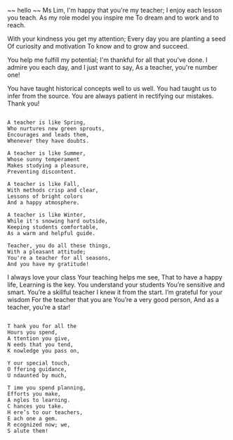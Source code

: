 ~~ hello ~~ 
Ms Lim,
I'm happy that you're my teacher;
I enjoy each lesson you teach.
As my role model you inspire me
To dream and to work and to reach.

With your kindness you get my attention;
Every day you are planting a seed
Of curiosity and motivation
To know and to grow and succeed.

You help me fulfill my potential;
I'm thankful for all that you've done.
I admire you each day, and I just want to say,
As a teacher, you're number one!

You have taught historical concepts well to us well.
You had taught us to infer from the source.
You are always patient in rectifying our mistakes.
Thank you!

~~~~~~~~~~~~~~~~~~~~~~~~~~~~~~~~~~

A teacher is like Spring,
Who nurtures new green sprouts,
Encourages and leads them,
Whenever they have doubts.

A teacher is like Summer,
Whose sunny temperament
Makes studying a pleasure,
Preventing discontent.

A teacher is like Fall,
With methods crisp and clear,
Lessons of bright colors
And a happy atmosphere.

A teacher is like Winter,
While it's snowing hard outside,
Keeping students comfortable,
As a warm and helpful guide.

Teacher, you do all these things,
With a pleasant attitude;
You're a teacher for all seasons,
And you have my gratitude!

~~~~~~~~~~~~~~~~~~~~~~~~~~~~~~~~~~~~~~

I always love your class
Your teaching helps me see,
That to have a happy life,
Learning is the key.
You understand your students
You’re sensitive and smart.
You’re a skillful teacher
I knew it from the start.
I’m grateful for your wisdom
For the teacher that you are
You’re a very good person,
And as a teacher, you’re a star!

~~~~~~~~~~~~~~~~~~~~~~~~~~~~~~~~~~~~~~

T hank you for all the
Hours you spend,
A ttention you give,
N eeds that you tend,
K nowledge you pass on,

Y our special touch,
O ffering guidance,
U ndaunted by much,

T ime you spend planning,
Efforts you make,
A ngles to learning.
C hances you take.
H ere’s to our teachers,
E ach one a gem.
R ecognized now; we,
S alute them!
